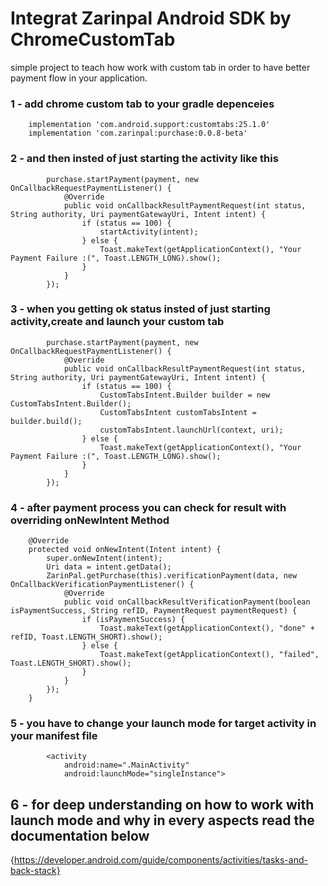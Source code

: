 # Integrat Zarinpal Android SDK by ChromeCustomTab
simple project to teach how work with custom tab in order to have better payment flow in your application.
### 1 -  add chrome custom tab to your gradle depenceies 
```
    implementation 'com.android.support:customtabs:25.1.0'
    implementation 'com.zarinpal:purchase:0.0.8-beta'

```
### 2 - and then insted of just starting the activity like this
```
        purchase.startPayment(payment, new OnCallbackRequestPaymentListener() {
            @Override
            public void onCallbackResultPaymentRequest(int status, String authority, Uri paymentGatewayUri, Intent intent) {
                if (status == 100) {
                    startActivity(intent);
                } else {
                    Toast.makeText(getApplicationContext(), "Your Payment Failure :(", Toast.LENGTH_LONG).show();
                }
            }
        });
```
### 3 - when you getting ok status insted of just starting activity,create and launch your custom tab
```
        purchase.startPayment(payment, new OnCallbackRequestPaymentListener() {
            @Override
            public void onCallbackResultPaymentRequest(int status, String authority, Uri paymentGatewayUri, Intent intent) {
                if (status == 100) {
                    CustomTabsIntent.Builder builder = new CustomTabsIntent.Builder();
                    CustomTabsIntent customTabsIntent = builder.build();
                    customTabsIntent.launchUrl(context, uri);
                } else {
                    Toast.makeText(getApplicationContext(), "Your Payment Failure :(", Toast.LENGTH_LONG).show();
                }
            }
        });
```

### 4 - after payment process you can check for result with overriding onNewIntent Method
```
    @Override
    protected void onNewIntent(Intent intent) {
        super.onNewIntent(intent);
        Uri data = intent.getData();
        ZarinPal.getPurchase(this).verificationPayment(data, new OnCallbackVerificationPaymentListener() {
            @Override
            public void onCallbackResultVerificationPayment(boolean isPaymentSuccess, String refID, PaymentRequest paymentRequest) {
                if (isPaymentSuccess) {
                    Toast.makeText(getApplicationContext(), "done" + refID, Toast.LENGTH_SHORT).show();
                } else {
                    Toast.makeText(getApplicationContext(), "failed", Toast.LENGTH_SHORT).show();
                }
            }
        });
    }
```
### 5 - you have to change your launch mode for target activity in your manifest file 
```
        <activity
            android:name=".MainActivity"
            android:launchMode="singleInstance">
```
## 6 - for deep understanding on how to work with launch mode and why in every aspects read the documentation below 
{https://developer.android.com/guide/components/activities/tasks-and-back-stack}
